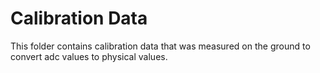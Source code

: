 # Calibration Data
This folder contains calibration data that was measured on the ground to convert adc values to physical values.
